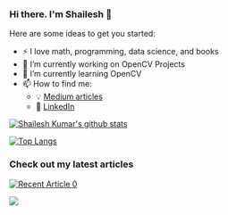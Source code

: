 ### Hi there. I'm Shailesh 👋

<!--
**ShaileshKumar97/ShaileshKumar97** is a ✨ _special_ ✨ repository because its `README.md` (this file) appears on your GitHub profile.
-->

Here are some ideas to get you started:

- ⚡ I love math, programming, data science, and books
- 🔭 I’m currently working on OpenCV Projects
- 🌱 I’m currently learning OpenCV
- 📫 How to find me: 
  - :bulb: [Medium articles](https://medium.com/@shailesh-kumar)
  - :office: [LinkedIn](https://www.linkedin.com/in/shailesh-kumar-2171a814b)

[![Shailesh Kumar's github stats](https://github-readme-stats.vercel.app/api?username=ShaileshKumar97&count_private=true&show_icons=true&theme=radical&hide_rank=false)](https://github.com/ShaileshKumar97/ShaileshKumar97)

[![Top Langs](https://github-readme-stats.vercel.app/api/top-langs/?username=ShaileshKumar97&langs_count=5)](https://github.com/ShaileshKumar97/ShaileshKumar97)

### Check out my latest articles
<a target="_blank" href="https://github-readme-medium-recent-article.vercel.app/medium/@shailesh-kumar/0"><img src="https://github-readme-medium-recent-article.vercel.app/medium/@shailesh-kumar/0" alt="Recent Article 0">
 
<a href="https://github.com/shaileshkumar97/shaileshkumar97.github.io"><img align="center" src="https://github-readme-stats.vercel.app/api/pin/?username=shaileshkumar97&repo=shaileshkumar97.github.io&theme=material-palenight" /></a>
